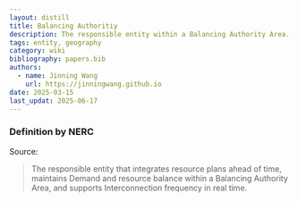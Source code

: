 ```yaml
---
layout: distill
title: Balancing Authoritiy
description: The responsible entity within a Balancing Authority Area.
tags: entity, geography
category: wiki
bibliography: papers.bib
authors:
  - name: Jinning Wang
    url: https://jinningwang.github.io
date: 2025-03-15
last_updat: 2025-06-17
---
```


### Definition by NERC

Source: <d-cite key="nerc2024glossary"></d-cite>

> The responsible entity that integrates resource plans ahead of time, maintains Demand and resource balance within a Balancing Authority Area, and supports Interconnection frequency in real time.
